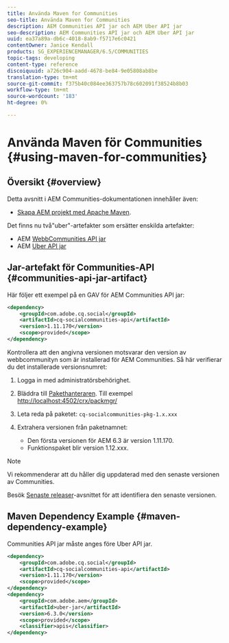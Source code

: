 ```yaml
---
title: Använda Maven for Communities
seo-title: Använda Maven for Communities
description: AEM Communities API jar och AEM Uber API jar
seo-description: AEM Communities API jar och AEM Uber API jar
uuid: ea37a89a-db6c-4018-8ab9-f5717e6c0421
contentOwner: Janice Kendall
products: SG_EXPERIENCEMANAGER/6.5/COMMUNITIES
topic-tags: developing
content-type: reference
discoiquuid: a726c904-aadd-4678-be84-9e05808ab8be
translation-type: tm+mt
source-git-commit: f375b40c084ee363757b78c602091f38524b8b03
workflow-type: tm+mt
source-wordcount: '183'
ht-degree: 0%

---
```



# Använda Maven för Communities {#using-maven-for-communities}

## Översikt {#overview}

Detta avsnitt i AEM Communities-dokumentationen innehåller även:

* [Skapa AEM projekt med Apache Maven](../../help/sites-developing/ht-projects-maven.md).

Det finns nu två&quot;uber&quot;-artefakter som ersätter enskilda artefakter:

* AEM [WebbCommunities API jar](#communities-api-jar-artifact)
* AEM [Uber API jar](../../help/sites-developing/ht-projects-maven.md#what-is-the-uberjar)

## Jar-artefakt för Communities-API {#communities-api-jar-artifact}

Här följer ett exempel på en GAV för AEM Communities API jar:

```xml
<dependency>
    <groupId>com.adobe.cq.social</groupId>
    <artifactId>cq-socialcommunities-api</artifactId>
    <version>1.11.170</version>
    <scope>provided</scope>
</dependency>
```

Kontrollera att den angivna versionen motsvarar den version av webbcommunityn som är installerad för AEM Communities. Så här verifierar du det installerade versionsnumret:

1. Logga in med administratörsbehörighet.
1. Bläddra till [Pakethanteraren](../../help/sites-administering/package-manager.md). Till exempel [http://localhost:4502/crx/packmgr/](http://localhost:4502/crx/packmgr/)

1. Leta reda på paketet: `cq-socialcommunities-pkg-1.x.xxx`
1. Extrahera versionen från paketnamnet:
   * Den första versionen för AEM 6.3 är version 1.11.170.
   * Funktionspaket blir version 1.12.xxx.

>[!NOTE]
>
>Vi rekommenderar att du håller dig uppdaterad med den senaste versionen av Communities.
>
>Besök [Senaste releaser](deploy-communities.md#latest-releases)-avsnittet för att identifiera den senaste versionen.

## Maven Dependency Example {#maven-dependency-example}

Communities API jar måste anges före Uber API jar.

```xml
<dependency>
    <groupId>com.adobe.cq.social</groupId>
    <artifactId>cq-socialcommunities-api</artifactId>
    <version>1.11.170</version>
    <scope>provided</scope>
</dependency>
<dependency>
    <groupId>com.adobe.aem</groupId>
    <artifactId>uber-jar</artifactId>
    <version>6.3.0</version>
    <scope>provided</scope>
    <classifier>apis</classifier>
</dependency>
```
